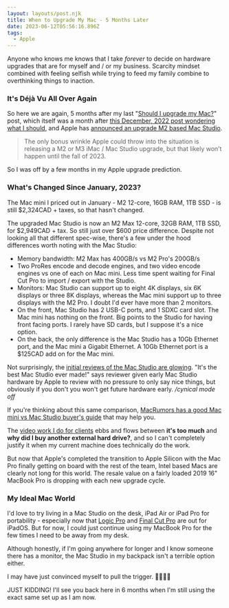 ```yaml
---
layout: layouts/post.njk
title: When to Upgrade My Mac - 5 Months Later
date: 2023-06-12T05:56:16.896Z
tags:
  - Apple
---
```


Anyone who knows me knows that I take *forever* to decide on hardware upgrades that are for myself and / or my business. Scarcity mindset combined with feeling selfish while trying to feed my family combine to overthinking things to inaction.

### It's Déjà Vu All Over Again

So here we are again, 5 months after my last "[Should I upgrade my Mac?](https://chrisenns.com/2023/01/mac-mini-2023/)" post, which itself was a month after [this December, 2022 post wondering what I should](https://chrisenns.com/2022/12/Mac-upgrades/), and Apple has [announced an upgrade M2 based Mac Studio](https://www.macrumors.com/2023/06/05/wwdc-2023-recap/). 

> The only bonus wrinkle Apple could throw into the situation is releasing a M2 or M3 iMac / Mac Studio upgrade, but that likely won’t happen until the fall of 2023.

So I was off by a few months in my Apple upgrade prediction.

### What's Changed Since January, 2023?

The Mac mini I priced out in January - M2 12-core, 16GB RAM, 1TB SSD - is still $2,324CAD + taxes, so that hasn't changed.

The upgraded Mac Studio is now an M2 Max 12-core, 32GB RAM, 1TB SSD, for $2,949CAD + tax. So still just over $600 price difference. Despite not looking all that different spec-wise, there's a few under the hood differences worth noting with the Mac Studio:

- Memory bandwidth: M2 Max has 400GB/s vs M2 Pro's 200GB/s 
- Two ProRes encode and decode engines, and two video encode engines vs one of each on Mac mini. Less time spent waiting for Final Cut Pro to import / export with the Studio.
- Monitors: Mac Studio can support up to eight 4K displays, six 6K displays or three 8K displays, whereas the Mac mini support up to three displays with the M2 Pro. I doubt I'd ever have more than 2 monitors.
- On the front, Mac Studio has 2 USB-C ports, and 1 SDXC card slot. The Mac mini has nothing on the front. Big points to the Studio for having front facing ports. I rarely have SD cards, but I suppose it's a nice option.
- On the back, the only difference is the Mac Studio has a 10Gb Ethernet port, and the Mac mini a Gigabit Ethernet. A 10Gb Ethernet port is a $125CAD add on for the Mac mini.

Not surprisingly, the [initial reviews of the Mac Studio are glowing](https://www.macrumors.com/review/mac-studio-m2-ultra-chip/). "It's the best Mac Studio ever made!" says reviewer given early Mac Studio hardware by Apple to review with no pressure to only say nice things, but obviously if you don't you won't get future hardware early. */cynical mode off*

If you're thinking about this same comparison, [MacRumors has a good Mac mini vs Mac Studio buyer's guide](https://www.macrumors.com/guide/mac-mini-vs-mac-studio/) that may help you.

The [video work I do for clients](https://www.lemonproductions.ca) ebbs and flows between **it's too much** and **why did I buy another external hard drive?**, and so I can't completely justify it when my current machine does technically do the work.

But now that Apple's completed the transition to Apple Silicon with the Mac Pro finally getting on board with the rest of the team, Intel based Macs are clearly not long for this world. The resale value on a fairly loaded 2019 16" MacBook Pro is dropping with each new upgrade cycle. 

### My Ideal Mac World

I'd love to try living in a Mac Studio on the desk, iPad Air or iPad Pro for portability - especially now that [Logic Pro](https://www.apple.com/ca/logic-pro-for-ipad/) and [Final Cut Pro](https://www.apple.com/ca/final-cut-pro-for-ipad/) are out for iPadOS. But for now, I could just continue using my MacBook Pro for the few times I need to be away from my desk.

Although honestly, if I'm going anywhere for longer and I know someone there has a monitor, the Mac Studio in my backpack isn't a terrible option either. 

I may have just convinced myself to pull the trigger. 💸💸💸💸

JUST KIDDING! I'll see you back here in 6 months when I'm still using the exact same set up as I am now.